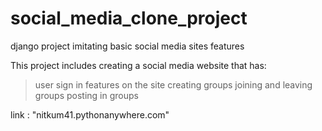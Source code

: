 # social_media_clone_project
django project imitating basic social media sites features

This project includes creating a social media website that has:
  > user sign in features on the site
  > creating groups
  > joining and leaving groups
  > posting in groups

link : "nitkum41.pythonanywhere.com"
